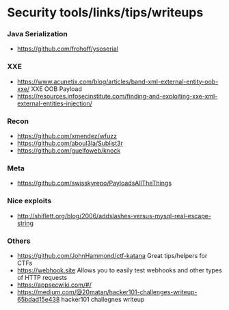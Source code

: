 # Security tools/links/tips/writeups

### Java Serialization
- https://github.com/frohoff/ysoserial

### XXE
- https://www.acunetix.com/blog/articles/band-xml-external-entity-oob-xxe/ XXE OOB Payload
- https://resources.infosecinstitute.com/finding-and-exploiting-xxe-xml-external-entities-injection/ 

### Recon
- https://github.com/xmendez/wfuzz
- https://github.com/aboul3la/Sublist3r
- https://github.com/guelfoweb/knock

### Meta
- https://github.com/swisskyrepo/PayloadsAllTheThings

### Nice exploits
- http://shiflett.org/blog/2006/addslashes-versus-mysql-real-escape-string

### Others
- https://github.com/JohnHammond/ctf-katana Great tips/helpers for CTFs
- https://webhook.site Allows you to easily test webhooks and other types of HTTP requests
- https://appsecwiki.com/#/
- https://medium.com/@20matan/hacker101-challenges-writeup-65bdad15e438 hacker101 challegnes writeup
